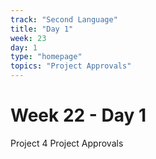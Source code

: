 ```yaml
---
track: "Second Language"
title: "Day 1"
week: 23
day: 1
type: "homepage"
topics: "Project Approvals"
---
```



# Week 22 - Day 1

Project 4 Project Approvals
